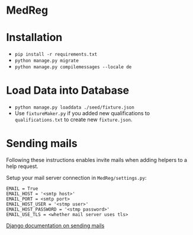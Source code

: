 MedReg
======

# Installation
* `pip install -r requirements.txt`
* `python manage.py migrate`
* `python manage.py compilemessages --locale de`

# Load Data into Database
* `python manage.py loaddata ./seed/fixture.json` 
* Use `fixtureMaker.py` if you added new qualifications to `qualifications.txt` to create new `fixture.json`.

# Sending mails
Following these instructions enables invite mails when adding helpers to a help request.

Setup your mail server connection in `MedReg/settings.py`:
```
EMAIL = True
EMAIL_HOST = '<smtp host>'
EMAIL_PORT = <smtp port>
EMAIL_HOST_USER = '<stmp user>'
EMAIL_HOST_PASSWORD = '<stmp password>'
EMAIL_USE_TLS = <whether mail server uses tls>
```
[Django documentation on sending mails](https://docs.djangoproject.com/en/3.0/topics/email/)
